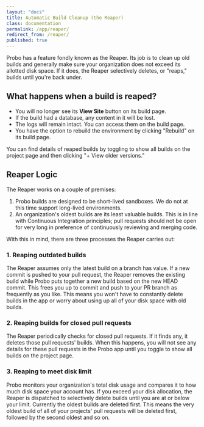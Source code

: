 ```yaml
---
layout: "docs"
title: Automatic Build Cleanup (the Reaper)
class: documentation
permalink: /app/reaper/
redirect_from: /reaper/
published: true
---
```


Probo has a feature fondly known as the Reaper. Its job is to clean up old builds and generally make sure your organization does not exceed its allotted disk space. If it does, the Reaper selectively deletes, or "reaps," builds until you're back under.

## What happens when a build is reaped?

* You will no longer see its **View Site** button on its build page.
* If the build had a database, any content in it will be lost.
* The logs will remain intact. You can access them on the build page.
* You have the option to rebuild the environment by clicking "Rebuild" on its build page.

You can find details of reaped builds by toggling to show all builds on the project page and then clicking "+ View older versions."

## Reaper Logic

The Reaper works on a couple of premises:

1. Probo builds are designed to be short-lived sandboxes. We do not at this time support long-lived environments.
2. An organization's oldest builds are its least valuable builds. This is in line with Continuous Integration principles; pull requests should not be open for very long in preference of continuously reviewing and merging code.

With this in mind, there are three processes the Reaper carries out:

### 1. Reaping outdated builds

The Reaper assumes only the latest build on a branch has value. If a new commit is pushed to your pull request, the Reaper removes the existing build while Probo puts together a new build based on the new HEAD commit. This frees you up to commit and push to your PR branch as frequently as you like. This means you won't have to constantly delete builds in the app or worry about using up all of your disk space with old builds.

### 2. Reaping builds for closed pull requests

The Reaper periodically checks for closed pull requests. If it finds any, it deletes those pull requests' builds. When this happens, you will not see any details for these pull requests in the Probo app until you toggle to show all builds on the project page.

### 3. Reaping to meet disk limit

Probo monitors your organization's total disk usage and compares it to how much disk space your account has. If you exceed your disk allocation, the Reaper is dispatched to selectively delete builds until you are at or below your limit. Currently the oldest builds are deleted first. This means the very oldest build of all of your projects' pull requests will be deleted first, followed by the second oldest and so on.
